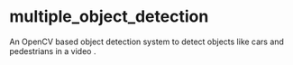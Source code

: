 # multiple_object_detection
An OpenCV based object detection system to detect objects like cars and pedestrians in a video .
